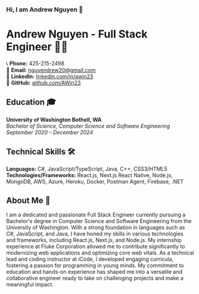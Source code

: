 ### Hi, I am Andrew Nguyen  👋

# Andrew Nguyen - Full Stack Engineer 👨‍💻

📞 **Phone:** 425-215-2498  
📧 **Email:** nguyendrew20@gmail.com  
🔗 **LinkedIn:** [linkedin.com/in/awin23](https://www.linkedin.com/in/awin23/)  
🐙 **GitHub:** [github.com/AWin23](https://github.com/AWin23)

## Education 🎓
**University of Washington Bothell, WA**  
*Bachelor of Science, Computer Science and Software Engineering*  
*September 2020 – December 2024*

## Technical Skills 🛠️
**Languages:** C#, JavaScript/TypeScript, Java, C++, CSS3/HTML5  
**Technologies/Frameworks:** React.js, Next.js React Native, Node.js, MongoDB, AWS, Azure, Heroku, Docker, Postman Agent, Firebase, .NET

## About Me 🚀
I am a dedicated and passionate Full Stack Engineer currently pursuing a Bachelor's degree in Computer Science and Software Engineering from the University of Washington. With a strong foundation in languages such as C#, JavaScript, and Java, I have honed my skills in various technologies and frameworks, including React.js, Next.js, and Node.js. My internship experience at Fluke Corporation allowed me to contribute significantly to modernizing web applications and optimizing core web vitals. As a technical lead and coding instructor at iCode, I developed engaging curricula, fostering a passion for programming in young minds. My commitment to education and hands-on experience has shaped me into a versatile and collaborative engineer ready to take on challenging projects and make a meaningful impact.
